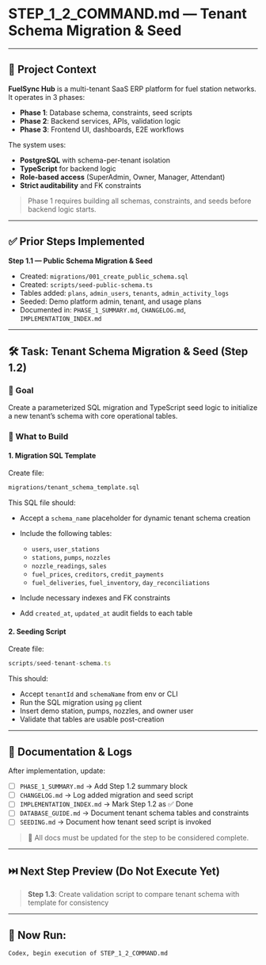 # STEP\_1\_2\_COMMAND.md — Tenant Schema Migration & Seed

---

## 🧠 Project Context

**FuelSync Hub** is a multi-tenant SaaS ERP platform for fuel station networks. It operates in 3 phases:

* **Phase 1**: Database schema, constraints, seed scripts
* **Phase 2**: Backend services, APIs, validation logic
* **Phase 3**: Frontend UI, dashboards, E2E workflows

The system uses:

* **PostgreSQL** with schema-per-tenant isolation
* **TypeScript** for backend logic
* **Role-based access** (SuperAdmin, Owner, Manager, Attendant)
* **Strict auditability** and FK constraints

> Phase 1 requires building all schemas, constraints, and seeds before backend logic starts.

---

## ✅ Prior Steps Implemented

**Step 1.1 — Public Schema Migration & Seed**

* Created: `migrations/001_create_public_schema.sql`
* Created: `scripts/seed-public-schema.ts`
* Tables added: `plans`, `admin_users`, `tenants`, `admin_activity_logs`
* Seeded: Demo platform admin, tenant, and usage plans
* Documented in: `PHASE_1_SUMMARY.md`, `CHANGELOG.md`, `IMPLEMENTATION_INDEX.md`

---

## 🛠 Task: Tenant Schema Migration & Seed (Step 1.2)

### 🎯 Goal

Create a parameterized SQL migration and TypeScript seed logic to initialize a new tenant’s schema with core operational tables.

### 🔨 What to Build

#### 1. Migration SQL Template

Create file:

```txt
migrations/tenant_schema_template.sql
```

This SQL file should:

* Accept a `schema_name` placeholder for dynamic tenant schema creation
* Include the following tables:

  * `users`, `user_stations`
  * `stations`, `pumps`, `nozzles`
  * `nozzle_readings`, `sales`
  * `fuel_prices`, `creditors`, `credit_payments`
  * `fuel_deliveries`, `fuel_inventory`, `day_reconciliations`
* Include necessary indexes and FK constraints
* Add `created_at`, `updated_at` audit fields to each table

#### 2. Seeding Script

Create file:

```ts
scripts/seed-tenant-schema.ts
```

This should:

* Accept `tenantId` and `schemaName` from env or CLI
* Run the SQL migration using `pg` client
* Insert demo station, pumps, nozzles, and owner user
* Validate that tables are usable post-creation

---

## 🧾 Documentation & Logs

After implementation, update:

* [ ] `PHASE_1_SUMMARY.md` → Add Step 1.2 summary block
* [ ] `CHANGELOG.md` → Log added migration and seed script
* [ ] `IMPLEMENTATION_INDEX.md` → Mark Step 1.2 as ✅ Done
* [ ] `DATABASE_GUIDE.md` → Document tenant schema tables and constraints
* [ ] `SEEDING.md` → Document how tenant seed script is invoked

> 🚨 All docs must be updated for the step to be considered complete.

---

## ⏭️ Next Step Preview (Do Not Execute Yet)

> **Step 1.3**: Create validation script to compare tenant schema with template for consistency

---

## 🏁 Now Run:

```
Codex, begin execution of STEP_1_2_COMMAND.md
```
